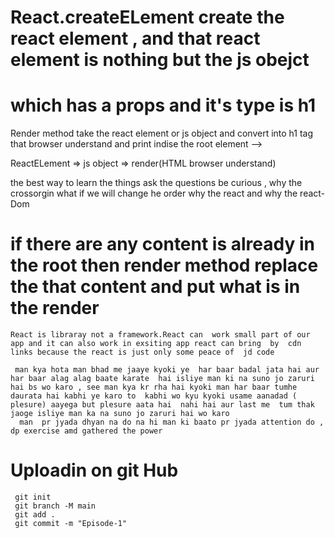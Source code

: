 #  React.createELement create the react element , and that react  element is  nothing but the  js obejct
# which has a props and it's type is h1
 Render method take the react  element or js object and  convert into h1  tag that browser understand  and print indise the root element  -->

  ReactELement => js object =>  render(HTML browser understand) 
  
  the best way to learn the things ask the questions  be  curious  ,  why the crossorgin what if we will change he order  why the react and why the react-Dom 
 #  if there are any content is already in the root then render method replace the  that content and put what is in the render
  
    React is libraray not a framework.React can  work small part of our app and it can also work in exsiting app react can bring  by  cdn links because the react is just only some peace of  jd code

     man kya hota man bhad me jaaye kyoki ye  har baar badal jata hai aur har baar alag alag baate karate  hai isliye man ki na suno jo zaruri hai bs wo karo , see man kya kr rha hai kyoki man har baar tumhe  daurata hai kabhi ye karo to  kabhi wo kyu kyoki usame aanadad ( plesure) aayega but plesure aata hai  nahi hai aur last me  tum thak jaoge isliye man ka na suno jo zaruri hai wo karo
      man  pr jyada dhyan na do na hi man ki baato pr jyada attention do ,  dp exercise amd gathered the power

   # Uploadin on git Hub
     git init
     git branch -M main
     git add .
     git commit -m "Episode-1"
